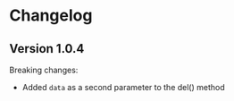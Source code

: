 # Changelog

## Version 1.0.4

Breaking changes:
- Added `data` as a second parameter to the del() method
